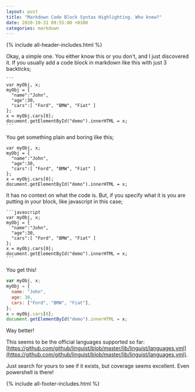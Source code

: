 ```yaml
---
layout: post
title: "Markdown Code Block Syntax Highlighting. Who knew?"
date: 2020-10-31 09:55:00 +0100
categories: markdown
---
```


{% include all-header-includes.html %}

Okay, a simple one. You either know this or you don't, and I just discovered it. If you usually add a code block in markdown like this with just 3 backticks;

````
```
var myObj, x;
myObj = {
  "name":"John",
  "age":30,
  "cars":[ "Ford", "BMW", "Fiat" ]
};
x = myObj.cars[0];
document.getElementById("demo").innerHTML = x;
```
````

You get something plain and boring like this;

```
var myObj, x;
myObj = {
  "name":"John",
  "age":30,
  "cars":[ "Ford", "BMW", "Fiat" ]
};
x = myObj.cars[0];
document.getElementById("demo").innerHTML = x;
```

It has no context on what the code is. But, if you specify what it is you are putting in your block, like javascript in this case;

````
```javascript
var myObj, x;
myObj = {
  "name":"John",
  "age":30,
  "cars":[ "Ford", "BMW", "Fiat" ]
};
x = myObj.cars[0];
document.getElementById("demo").innerHTML = x;
```
````

You get this!

```javascript
var myObj, x;
myObj = {
  name: "John",
  age: 30,
  cars: ["Ford", "BMW", "Fiat"],
};
x = myObj.cars[0];
document.getElementById("demo").innerHTML = x;
```

Way better!

This seems to be the official languages supported so far: [https://github.com/github/linguist/blob/master/lib/linguist/languages.yml](https://github.com/github/linguist/blob/master/lib/linguist/languages.yml).

Just search for yours to see if it exists, but coverage seems excellent. Even powershell is there!

{% include all-footer-includes.html %}
